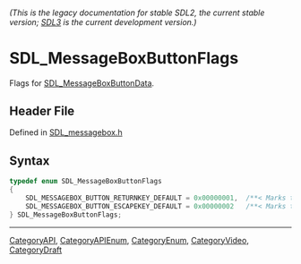 ###### (This is the legacy documentation for stable SDL2, the current stable version; [SDL3](https://wiki.libsdl.org/SDL3/) is the current development version.)
# SDL_MessageBoxButtonFlags

Flags for [SDL_MessageBoxButtonData](SDL_MessageBoxButtonData).

## Header File

Defined in [SDL_messagebox.h](https://github.com/libsdl-org/SDL/blob/SDL2/include/SDL_messagebox.h)

## Syntax

```c
typedef enum SDL_MessageBoxButtonFlags
{
    SDL_MESSAGEBOX_BUTTON_RETURNKEY_DEFAULT = 0x00000001,  /**< Marks the default button when return is hit */
    SDL_MESSAGEBOX_BUTTON_ESCAPEKEY_DEFAULT = 0x00000002   /**< Marks the default button when escape is hit */
} SDL_MessageBoxButtonFlags;
```

----
[CategoryAPI](CategoryAPI), [CategoryAPIEnum](CategoryAPIEnum), [CategoryEnum](CategoryEnum), [CategoryVideo](CategoryVideo), [CategoryDraft](CategoryDraft)


